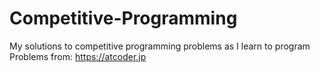 # Competitive-Programming
 My solutions to competitive programming problems as I learn to program
 Problems from: https://atcoder.jp
